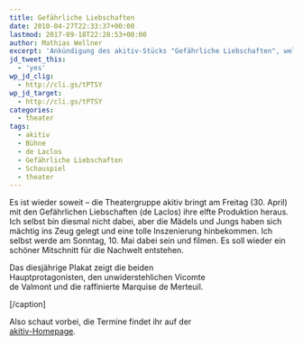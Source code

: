 ```yaml
---
title: Gefährliche Liebschaften
date: 2010-04-27T22:33:37+00:00
lastmod: 2017-09-18T22:28:53+00:00
author: Mathias Wellner
excerpt: 'Ankündigung des akitiv-Stücks "Gefährliche Liebschaften", welches am Freitag (30.4.) Premiere hat. '
jd_tweet_this:
  - 'yes'
wp_jd_clig:
  - http://cli.gs/tPTSY
wp_jd_target:
  - http://cli.gs/tPTSY
categories:
  - theater
tags:
  - akitiv
  - Bühne
  - de Laclos
  - Gefährliche Liebschaften
  - Schauspiel
  - theater
---
```

Es ist wieder soweit &ndash; die Theatergruppe akitiv bringt am Freitag (30. April) mit den Gefährlichen Liebschaften (de Laclos) ihre elfte Produktion heraus. Ich selbst bin diesmal nicht dabei, aber die Mädels und Jungs haben sich mächtig ins Zeug gelegt und eine tolle Inszenierung hinbekommen. Ich selbst werde am Sonntag, 10. Mai dabei sein und filmen. Es soll wieder ein schöner Mitschnitt für die Nachwelt entstehen. 

<div class="wp-caption aligncenter" style="width:365px">
  <p>
    Das diesjährige Plakat zeigt die beiden Hauptprotagonisten, den unwiderstehlichen Vicomte de Valmont und die raffinierte Marquise de Merteuil.
  </p>
  
  <p>
    [/caption]
  </p>
  
  <p>
    Also schaut vorbei, die Termine findet ihr auf der <a href="http://www.aki.ethz.ch/akitiv/">akitiv-Homepage</a>.
  </p>